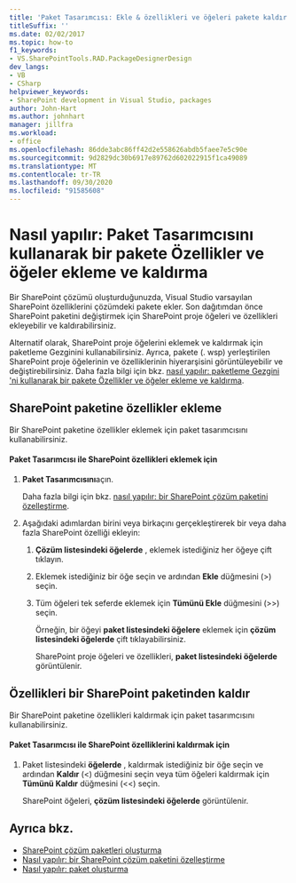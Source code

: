 ```yaml
---
title: 'Paket Tasarımcısı: Ekle & özellikleri ve öğeleri pakete kaldır'
titleSuffix: ''
ms.date: 02/02/2017
ms.topic: how-to
f1_keywords:
- VS.SharePointTools.RAD.PackageDesignerDesign
dev_langs:
- VB
- CSharp
helpviewer_keywords:
- SharePoint development in Visual Studio, packages
author: John-Hart
ms.author: johnhart
manager: jillfra
ms.workload:
- office
ms.openlocfilehash: 86dde3abc86ff42d2e558626abdb5faee7e5c90e
ms.sourcegitcommit: 9d2829dc30b6917e89762d602022915f1ca49089
ms.translationtype: MT
ms.contentlocale: tr-TR
ms.lasthandoff: 09/30/2020
ms.locfileid: "91585608"
---
```

# <a name="how-to-add-and-remove-features-and-items-to-a-package-by-using-the-package-designer"></a>Nasıl yapılır: Paket Tasarımcısını kullanarak bir pakete Özellikler ve öğeler ekleme ve kaldırma
  Bir SharePoint çözümü oluşturduğunuzda, Visual Studio varsayılan SharePoint özelliklerini çözümdeki pakete ekler. Son dağıtımdan önce SharePoint paketini değiştirmek için SharePoint proje öğeleri ve özellikleri ekleyebilir ve kaldırabilirsiniz.

 Alternatif olarak, SharePoint proje öğelerini eklemek ve kaldırmak için paketleme Gezginini kullanabilirsiniz. Ayrıca, pakete (. wsp) yerleştirilen SharePoint proje öğelerinin ve özelliklerinin hiyerarşisini görüntüleyebilir ve değiştirebilirsiniz. Daha fazla bilgi için bkz. [nasıl yapılır: paketleme Gezgini 'ni kullanarak bir pakete Özellikler ve öğeler ekleme ve kaldırma](../sharepoint/how-to-add-and-remove-features-and-items-to-a-package-by-using-the-packaging-explorer.md).

## <a name="add-features-to-a-sharepoint-package"></a>SharePoint paketine özellikler ekleme
 Bir SharePoint paketine özellikler eklemek için paket tasarımcısını kullanabilirsiniz.

#### <a name="to-add-sharepoint-features-with-the-package-designer"></a>Paket Tasarımcısı ile SharePoint özellikleri eklemek için

1. **Paket Tasarımcısını**açın.

    Daha fazla bilgi için bkz. [nasıl yapılır: bir SharePoint çözüm paketini özelleştirme](../sharepoint/how-to-customize-a-sharepoint-solution-package.md).

2. Aşağıdaki adımlardan birini veya birkaçını gerçekleştirerek bir veya daha fazla SharePoint özelliği ekleyin:

   1. **Çözüm listesindeki öğelerde** , eklemek istediğiniz her öğeye çift tıklayın.

   2. Eklemek istediğiniz bir öğe seçin ve ardından **Ekle** düğmesini (>) seçin.

   3. Tüm öğeleri tek seferde eklemek için **Tümünü Ekle** düğmesini (>>) seçin.

      Örneğin, bir öğeyi **paket listesindeki öğelere** eklemek için **çözüm listesindeki öğelerde** çift tıklayabilirsiniz.

      SharePoint proje öğeleri ve özellikleri, **paket listesindeki öğelerde** görüntülenir.

## <a name="remove-features-from-a-sharepoint-package"></a>Özellikleri bir SharePoint paketinden kaldır
 Bir SharePoint paketine özellikleri kaldırmak için paket tasarımcısını kullanabilirsiniz.

#### <a name="to-remove-sharepoint-features-with-the-package-designer"></a>Paket Tasarımcısı ile SharePoint özelliklerini kaldırmak için

1. Paket listesindeki **öğelerde** , kaldırmak istediğiniz bir öğe seçin ve ardından **Kaldır** (<) düğmesini seçin veya tüm öğeleri kaldırmak için **Tümünü Kaldır** düğmesini (<<) seçin.

     SharePoint öğeleri, **çözüm listesindeki öğelerde** görüntülenir.

## <a name="see-also"></a>Ayrıca bkz.
- [SharePoint çözüm paketleri oluşturma](../sharepoint/creating-sharepoint-solution-packages.md)
- [Nasıl yapılır: bir SharePoint çözüm paketini özelleştirme](../sharepoint/how-to-customize-a-sharepoint-solution-package.md)
- [Nasıl yapılır: paket oluşturma](/previous-versions/ee231585(v=vs.110))